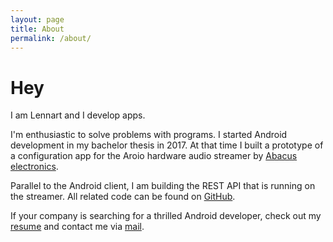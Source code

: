 ```yaml
---
layout: page
title: About
permalink: /about/
---
```


# Hey
I am Lennart and I develop apps.

I'm enthusiastic to solve problems with programs.
I started Android development in my bachelor thesis in 2017.
At that time I built a prototype of a configuration app for the Aroio hardware audio streamer by [Abacus electronics](https://www.abacus-electronics.de/).

Parallel to the Android client, I am building the REST API that is running on the streamer.
All related code can be found on [GitHub](https://www.github.com/aroio).

If your company is searching for a thrilled Android developer, check out my [resume](/resume) and contact me via [mail](mailto:lennartegbers@hotmail.com).
